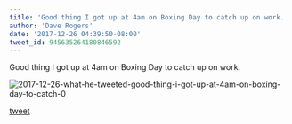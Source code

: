 ```yaml
---
title: 'Good thing I got up at 4am on Boxing Day to catch up on work. '
author: 'Dave Rogers'
date: '2017-12-26 04:39:50-08:00'
tweet_id: 945635264180846592
---
```

Good thing I got up at 4am on Boxing Day to catch up on work.

![2017-12-26-what-he-tweeted-good-thing-i-got-up-at-4am-on-boxing-day-to-catch-0](/heap/2017-12-26-what-he-tweeted-good-thing-i-got-up-at-4am-on-boxing-day-to-catch-0.jpg)

[tweet](https://twitter.com/yukondude/status/945635264180846592)